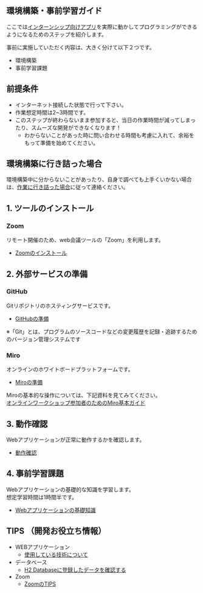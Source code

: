 環境構築・事前学習ガイド
-----------------------------------

ここでは[インターンシップ向けアプリ](https://github.com/tiscon/tiscon8)を実際に動かしてプログラミングができるようになるためのステップを紹介します。

事前に実施していただく内容は、大きく分けて以下２つです。

- 環境構築
- 事前学習課題

## 前提条件

- インターネット接続した状態で行って下さい。
- 作業想定時間は2~3時間です。
- このステップが終わらないまま参加すると、当日の作業時間が減ってしまったり、スムーズな開発ができなくなります！
  - わからないことがあった時に問い合わせる時間も考慮に入れて、余裕をもって準備を始めてください。

## 環境構築に行き詰った場合

環境構築中に分からないことがあったり、自身で調べても上手くいかない場合は、[作業に行き詰った場合](content/whenYouAreStuck.md)に従って連絡ください。

## 1. ツールのインストール

### Zoom

リモート開催のため、web会議ツールの「Zoom」を利用します。

- [Zoomのインストール](content/installZoom.md)

## 2. 外部サービスの準備

### GitHub

Gitリポジトリのホスティングサービスです。

- [GitHubの準備](content/github.md)

※「Git」とは、プログラムのソースコードなどの変更履歴を記録・追跡するためのバージョン管理システムです

### Miro

オンラインのホワイトボードプラットフォームです。

- [Miroの準備](content/miro.md)

Miroの基本的な操作については、下記資料を見てみてください。  
[オンラインワークショップ参加者のためのMiro基本ガイド](https://cocreationproject.jp/wp-content/uploads/2022/08/Miro-Guide-cocreationproject.pdf)

## 3. 動作確認

Webアプリケーションが正常に動作するかを確認します。

- [動作確認](content/operationCheck.md)

## 4. 事前学習課題

Webアプリケーションの基礎的な知識を学習します。  
想定学習時間は1時間半です。

- [Webアプリケーションの基礎知識](content/lerning.md)

## TIPS （開発お役立ち情報）
- WEBアプリケーション
    - [使用している技術について](content/aboutUsingTechnology.md)
- データベース
    - [H2 Databaseに登録したデータを確認する](content/h2Database.md)
- Zoom
    - [ZoomのTIPS](content/tipsZoom.md)
